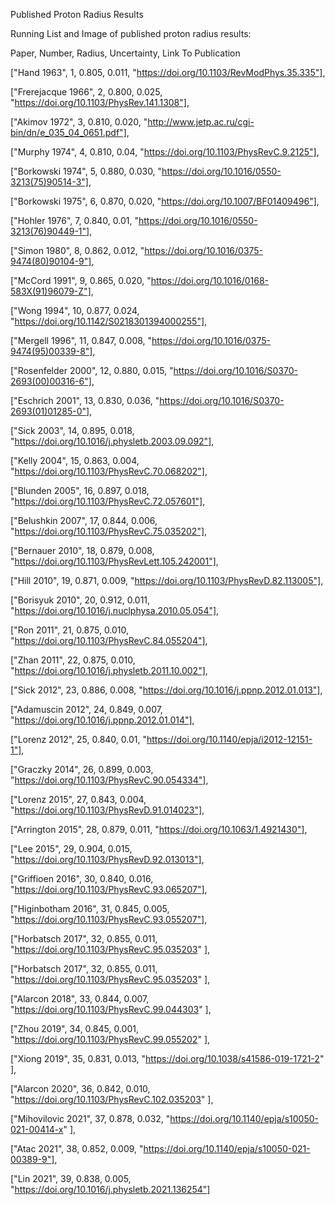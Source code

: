 Published Proton Radius Results

Running List and Image of published proton radius results:

Paper, Number, Radius, Uncertainty, Link To Publication

["Hand 1963",         1,  0.805,  0.011,  "https://doi.org/10.1103/RevModPhys.35.335"],

["Frerejacque 1966",  2,  0.800,  0.025,  "https://doi.org/10.1103/PhysRev.141.1308"],

["Akimov 1972",       3,  0.810,  0.020,  "http://www.jetp.ac.ru/cgi-bin/dn/e_035_04_0651.pdf"],

["Murphy 1974",       4,  0.810,  0.04,   "https://doi.org/10.1103/PhysRevC.9.2125"],

["Borkowski 1974",    5,  0.880,  0.030,  "https://doi.org/10.1016/0550-3213(75)90514-3"],

["Borkowski 1975",    6,  0.870,  0.020,  "https://doi.org/10.1007/BF01409496"],

["Hohler 1976",       7,  0.840,  0.01,   "https://doi.org/10.1016/0550-3213(76)90449-1"],

["Simon 1980",        8,  0.862,  0.012,  "https://doi.org/10.1016/0375-9474(80)90104-9"],

["McCord 1991",       9,  0.865,  0.020,  "https://doi.org/10.1016/0168-583X(91)96079-Z"],

["Wong 1994",        10,  0.877,  0.024,  "https://doi.org/10.1142/S0218301394000255"],

["Mergell 1996",     11,  0.847,  0.008,  "https://doi.org/10.1016/0375-9474(95)00339-8"],

["Rosenfelder 2000", 12,  0.880,  0.015,  "https://doi.org/10.1016/S0370-2693(00)00316-6"],

["Eschrich 2001",    13,  0.830,  0.036,  "https://doi.org/10.1016/S0370-2693(01)01285-0"],

["Sick 2003",        14,  0.895,  0.018,  "https://doi.org/10.1016/j.physletb.2003.09.092"],

["Kelly 2004",       15,  0.863,  0.004,  "https://doi.org/10.1103/PhysRevC.70.068202"],

["Blunden 2005",     16,  0.897,  0.018,  "https://doi.org/10.1103/PhysRevC.72.057601"],

["Belushkin 2007",   17,  0.844,  0.006,  "https://doi.org/10.1103/PhysRevC.75.035202"],

["Bernauer 2010",    18,  0.879,  0.008,  "https://doi.org/10.1103/PhysRevLett.105.242001"],

["Hill 2010",        19,  0.871,  0.009,  "https://doi.org/10.1103/PhysRevD.82.113005"],

["Borisyuk 2010",    20,  0.912,  0.011,  "https://doi.org/10.1016/j.nuclphysa.2010.05.054"],

["Ron 2011",         21,  0.875,  0.010,  "https://doi.org/10.1103/PhysRevC.84.055204"],

["Zhan 2011",        22,  0.875,  0.010,  "https://doi.org/10.1016/j.physletb.2011.10.002"],

["Sick 2012",        23,  0.886,  0.008,  "https://doi.org/10.1016/j.ppnp.2012.01.013"],

["Adamuscin 2012",   24,  0.849,  0.007,  "https://doi.org/10.1016/j.ppnp.2012.01.014"],

["Lorenz 2012",      25,  0.840,  0.01,   "https://doi.org/10.1140/epja/i2012-12151-1"],

["Graczky 2014",     26,  0.899,  0.003,  "https://doi.org/10.1103/PhysRevC.90.054334"],

["Lorenz 2015",      27,  0.843,  0.004,  "https://doi.org/10.1103/PhysRevD.91.014023"],

["Arrington 2015",   28,  0.879,  0.011,  "https://doi.org/10.1063/1.4921430"],

["Lee 2015",         29,  0.904,  0.015,  "https://doi.org/10.1103/PhysRevD.92.013013"],

["Griffioen 2016",   30,  0.840,  0.016,  "https://doi.org/10.1103/PhysRevC.93.065207"],

["Higinbotham 2016", 31,  0.845,  0.005,  "https://doi.org/10.1103/PhysRevC.93.055207"],

["Horbatsch 2017",   32,  0.855,  0.011,  "https://doi.org/10.1103/PhysRevC.95.035203"  ],

["Horbatsch 2017",   32,  0.855,  0.011,  "https://doi.org/10.1103/PhysRevC.95.035203"  ],

["Alarcon 2018",     33,  0.844,  0.007,  "https://doi.org/10.1103/PhysRevC.99.044303"  ],

["Zhou 2019",        34,  0.845,  0.001,  "https://doi.org/10.1103/PhysRevC.99.055202"  ],

["Xiong 2019",       35,  0.831,  0.013,  "https://doi.org/10.1038/s41586-019-1721-2"  ],

["Alarcon 2020",     36,  0.842,  0.010,  "https://doi.org/10.1103/PhysRevC.102.035203"  ],

["Mihovilovic 2021", 37,  0.878,  0.032,  "https://doi.org/10.1140/epja/s10050-021-00414-x" ],

["Atac 2021",        38,  0.852,  0.009,  "https://doi.org/10.1140/epja/s10050-021-00389-9"],

["Lin 2021",         39,  0.838,  0.005,  "https://doi.org/10.1016/j.physletb.2021.136254"]

